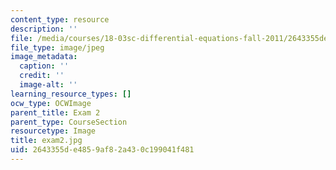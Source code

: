 ```yaml
---
content_type: resource
description: ''
file: /media/courses/18-03sc-differential-equations-fall-2011/2643355de4859af82a430c199041f481_exam2.jpg
file_type: image/jpeg
image_metadata:
  caption: ''
  credit: ''
  image-alt: ''
learning_resource_types: []
ocw_type: OCWImage
parent_title: Exam 2
parent_type: CourseSection
resourcetype: Image
title: exam2.jpg
uid: 2643355d-e485-9af8-2a43-0c199041f481
---
```

